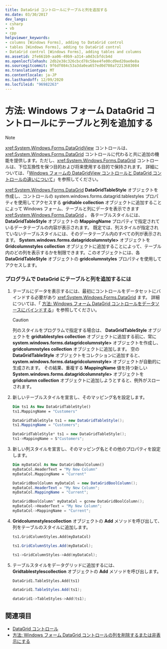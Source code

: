 ```yaml
---
title: DataGrid コントロールにテーブルと列を追加する
ms.date: 03/30/2017
dev_langs:
- csharp
- vb
- cpp
helpviewer_keywords:
- columns [Windows Forms], adding to DataGrid control
- tables [Windows Forms], adding to DataGrid control
- DataGrid control [Windows Forms], adding tables and columns
ms.assetid: 2fe661b9-aa06-49b9-a314-a0d3cbfdcb4d
ms.openlocfilehash: 2db2e38c326cbcd78c58ee4fe00cd9ed20ae0e8a
ms.sourcegitcommit: 9f6df084c53a3da0ea657ed0d708a72213683084
ms.translationtype: MT
ms.contentlocale: ja-JP
ms.lasthandoff: 12/09/2020
ms.locfileid: "96982263"
---
```

# <a name="how-to-add-tables-and-columns-to-the-windows-forms-datagrid-control"></a>方法: Windows フォーム DataGrid コントロールにテーブルと列を追加する

> [!NOTE]
> <xref:System.Windows.Forms.DataGridView> コントロールは、<xref:System.Windows.Forms.DataGrid> コントロールに代わると共に追加の機能を提供します。ただし、<xref:System.Windows.Forms.DataGrid> コントロールは、下位互換性を保つ目的および将来使用する目的で保持されます。 詳細については、「[Windows フォームの DataGridView コントロールと DataGrid コントロールの違いについて](differences-between-the-windows-forms-datagridview-and-datagrid-controls.md)」を参照してください。

<xref:System.Windows.Forms.DataGrid> **DataGridTableStyle** オブジェクトを作成し、コントロールの system.windows.forms.datagrid.tablestyles プロパティを使用してアクセスする **gridtable collection** オブジェクトに追加することによって Windows フォーム、テーブルと列にデータを表示できます <xref:System.Windows.Forms.DataGrid> 。  各テーブルスタイルには、 **DataGridTableStyle** オブジェクトの **MappingName** プロパティで指定されているデータテーブルの内容が表示されます。 既定では、列スタイルが指定されていないテーブルスタイルには、そのデータテーブル内のすべての列が表示されます。 **System.windows.forms.datagridcolumnstyle>** オブジェクトを **Gridcolumnstyles collection** オブジェクトに追加することによって、テーブル内のどの列を表示するかを制限できます。このオブジェクトには、各 **DataGridTableStyle** オブジェクトの **gridcolumnstyles** プロパティを使用してアクセスします。

### <a name="to-add-a-table-and-column-to-a-datagrid-programmatically"></a>プログラムで DataGrid にテーブルと列を追加するには

1. テーブルにデータを表示するには、最初にコントロールをデータセットにバインドする必要があり <xref:System.Windows.Forms.DataGrid> ます。 詳細については、「 [方法: Windows フォーム DataGrid コントロールをデータソースにバインドする](how-to-bind-the-windows-forms-datagrid-control-to-a-data-source.md)」を参照してください。

    > [!CAUTION]
    > 列のスタイルをプログラムで指定する場合は、 **DataGridTableStyle** オブジェクトを **gridtablestyles collection** オブジェクトに追加する前に、常に **system.windows.forms.datagridcolumnstyle>** オブジェクトを作成し、 **gridcolumnstyles collection** オブジェクトに追加します。 空の **DataGridTableStyle** オブジェクトをコレクションに追加すると、 **system.windows.forms.datagridcolumnstyle>** オブジェクトが自動的に生成されます。 その結果、重複する **MappingName** 値を持つ新しい **System.windows.forms.datagridcolumnstyle>** オブジェクトを **gridcolumn collection** オブジェクトに追加しようとすると、例外がスローされます。

2. 新しいテーブルスタイルを宣言し、そのマッピング名を設定します。

    ```vb
    Dim ts1 As New DataGridTableStyle()
    ts1.MappingName = "Customers"
    ```

    ```csharp
    DataGridTableStyle ts1 = new DataGridTableStyle();
    ts1.MappingName = "Customers";
    ```

    ```cpp
    DataGridTableStyle* ts1 = new DataGridTableStyle();
    ts1->MappingName = S"Customers";
    ```

3. 新しい列スタイルを宣言し、そのマッピング名とその他のプロパティを設定します。

    ```vb
    Dim myDataCol As New DataGridBoolColumn()
    myDataCol.HeaderText = "My New Column"
    myDataCol.MappingName = "Current"
    ```

    ```csharp
    DataGridBoolColumn myDataCol = new DataGridBoolColumn();
    myDataCol.HeaderText = "My New Column";
    myDataCol.MappingName = "Current";
    ```

    ```cpp
    DataGridBoolColumn^ myDataCol = gcnew DataGridBoolColumn();
    myDataCol->HeaderText = "My New Column";
    myDataCol->MappingName = "Current";
    ```

4. **Gridcolumnstylescollection** オブジェクトの **Add** メソッドを呼び出して、列をテーブルのスタイルに追加します。

    ```vb
    ts1.GridColumnStyles.Add(myDataCol)
    ```

    ```csharp
    ts1.GridColumnStyles.Add(myDataCol);
    ```

    ```cpp
    ts1->GridColumnStyles->Add(myDataCol);
    ```

5. テーブルスタイルをデータグリッドに追加するには、 **Gridtablestylescollection** オブジェクトの **Add** メソッドを呼び出します。

    ```vb
    DataGrid1.TableStyles.Add(ts1)
    ```

    ```csharp
    dataGrid1.TableStyles.Add(ts1);
    ```

    ```cpp
    dataGrid1->TableStyles->Add(ts1);
    ```

## <a name="see-also"></a>関連項目

- [DataGrid コントロール](datagrid-control-windows-forms.md)
- [方法: Windows フォーム DataGrid コントロールの列を削除するまたは非表示にする](how-to-delete-or-hide-columns-in-the-windows-forms-datagrid-control.md)
